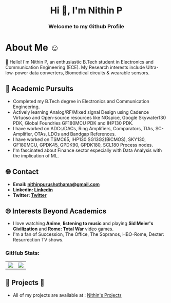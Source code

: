 
<h1 align="center">Hi 👋, I'm Nithin P</h1>
<h3 align="center">Welcome to my Github Profile</h3>

# About Me ☺️

👋 Hello! I'm Nithin P, an enthusiastic B.Tech student in Electronics and Communication Engineering (ECE). My Research interests include Ultra-low-power data converters, Biomedical circuits & wearable sensors.
  
## 🔬 Academic Pursuits 

- Completed my B.Tech degree in Electronics and Communication Engineering.
- Actively learning Analog/RF/Mixed signal Design using Cadence Virtuoso and Open-source resources like NGspice, Google Skywater130 PDK, Global Foundries GF180MCU PDK and IHP130 PDK.
- I have worked on ADCs/DACs, Ring Amplifiers, Comparators, TIAs, SC-Amplifier, OTAs, LDOs and Bandgap References.
- I have worked on TSMC65, IHP130 SG13G2(BiCMOS), SKY130, GF180MCU, GPDK45, GPDK90, GPDK180, SCL180 Process nodes.
- I'm fascinated about Finance sector especially with Data Analysis with the implication of ML. 

## 🌐 Contact

- **Email: [nithinpurushothama@gmail.com](mailto:nithinpurushothama@gmail.com)**
- **Linkedin: [Linkedin](https://www.linkedin.com/in/nithin-purushothama-70664727b/)**
- **Twitter: [Twitter](https://twitter.com/nithinpuru75919)**


## 🌐 Interests Beyond Academics  

- I love watching **Anime**, **listening to music** and playing **Sid Meier's Civilization** and **Rome: Total War** video games.
- I'm a fan of Succession, The Office, The Sopranos, HBO-Rome, Dexter: Resurrection TV shows.

### GitHub Stats:

<div align="center">
  <table style="border: none;">
    <tr>
      <td style="border: none;">
        <img src="https://github-readme-stats.vercel.app/api?username=chennakeshavadasa&show_icons=true&bg_color=0d1117,0d1117,1e3a8a&title_color=38bdf8&text_color=cbd5e1&icon_color=facc15&hide_border=true&include_all_commits=true&count_private=true&card_width=350" />
      </td>
      <td style="border: none;">
        <img src="https://github-readme-stats.vercel.app/api/top-langs/?username=chennakeshavadasa&layout=compact&bg_color=0d1117,1e3a8a,0d1117&title_color=38bdf8&text_color=cbd5e1&hide_border=true&count_private=true&card_width=300" />
      </td>
    </tr>
  </table>
</div>

 ## 🚀 Projects 🚀
 
- All of my projects are available at : [Nithin's Projects](https://github.com/chennakeshavadasa?tab=repositories)
